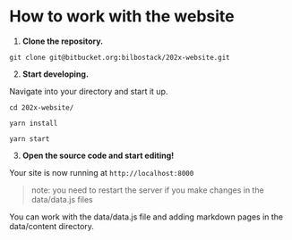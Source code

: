 # How to work with the website

1.  **Clone the repository.**

```
git clone git@bitbucket.org:bilbostack/202x-website.git
```
    
2.  **Start developing.**

Navigate into your directory and start it up.


``` 
cd 202x-website/  

yarn install  

yarn start  
```

3.  **Open the source code and start editing!**

Your site is now running at `http://localhost:8000`

> note: you need to restart the server if you make changes in the data/data.js files

You can work with the data/data.js file and adding markdown pages in the data/content directory.